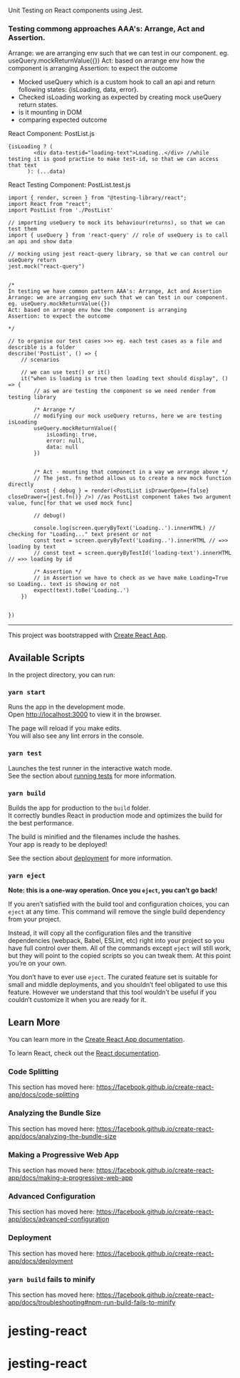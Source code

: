 Unit Testing on React components using Jest.

### Testing commong approaches AAA's: Arrange, Act and Assertion.

Arrange: we are arranging env such that we can test in our component. eg. useQuery.mockReturnValue({})
Act: based on arrange env how the component is arranging
Assertion: to expect the outcome


- Mocked useQuery which is a custom hook to call an api and return following states:
{isLoading, data, error}.
- Checked isLoading working as expected by creating mock useQuery return states.
- is it mounting in DOM
- comparing expected outcome

React Component: PostList.js
```
{isLoading ? (
        <div data-testid="loading-text">Loading..</div> //while testing it is good practise to make test-id, so that we can access that text
      ): (...data)
```

React Testing Component: PostList.test.js
```
import { render, screen } from "@testing-library/react";
import React from "react";
import PostList from './PostList'

// importing useQuery to mock its behaviour(returns), so that we can test them
import { useQuery } from 'react-query' // role of useQuery is to call an api and show data

// mocking using jest react-query library, so that we can control our useQuery return
jest.mock("react-query")


/* 
In testing we have common pattern AAA's: Arrange, Act and Assertion
Arrange: we are arranging env such that we can test in our component. eg. useQuery.mockReturnValue({})
Act: based on arrange env how the component is arranging
Assertion: to expect the outcome

*/

// to organise our test cases >>> eg. each test cases as a file and describle is a folder
describe('PostList', () => {
    // scenarios

    // we can use test() or it()
    it("when is loading is true then loading text should display", () => {
        // as we are testing the component so we need render from testing library

        /* Arrange */
        // modifying our mock useQuery returns, here we are testing isLoading
        useQuery.mockReturnValue({
            isLoading: true,
            error: null,
            data: null
        })


        /* Act - mounting that componect in a way we arrange above */
        // The jest. fn method allows us to create a new mock function directly
        const { debug } = render(<PostList isDrawerOpen={false} closeDrawer={jest.fn()} />) //as PostList component takes two argument value, func[for that we used mock func]

        // debug()

        console.log(screen.queryByText('Loading..').innerHTML) // checking for "Loading..." text present or not 
        const text = screen.queryByText('Loading..').innerHTML // =>> loading by text
        // const text = screen.queryByTestId('loading-text').innerHTML // =>> loading by id

        /* Assertion */
        // in Assertion we have to check as we have make Loading=True so Loading.. text is showing or not
        expect(text).toBe('Loading..')
    })


})
```




-------------------------------------------------------------------------------------------------------------------------------------------------


This project was bootstrapped with [Create React App](https://github.com/facebook/create-react-app).

## Available Scripts

In the project directory, you can run:

### `yarn start`

Runs the app in the development mode.<br />
Open [http://localhost:3000](http://localhost:3000) to view it in the browser.

The page will reload if you make edits.<br />
You will also see any lint errors in the console.

### `yarn test`

Launches the test runner in the interactive watch mode.<br />
See the section about [running tests](https://facebook.github.io/create-react-app/docs/running-tests) for more information.

### `yarn build`

Builds the app for production to the `build` folder.<br />
It correctly bundles React in production mode and optimizes the build for the best performance.

The build is minified and the filenames include the hashes.<br />
Your app is ready to be deployed!

See the section about [deployment](https://facebook.github.io/create-react-app/docs/deployment) for more information.

### `yarn eject`

**Note: this is a one-way operation. Once you `eject`, you can’t go back!**

If you aren’t satisfied with the build tool and configuration choices, you can `eject` at any time. This command will remove the single build dependency from your project.

Instead, it will copy all the configuration files and the transitive dependencies (webpack, Babel, ESLint, etc) right into your project so you have full control over them. All of the commands except `eject` will still work, but they will point to the copied scripts so you can tweak them. At this point you’re on your own.

You don’t have to ever use `eject`. The curated feature set is suitable for small and middle deployments, and you shouldn’t feel obligated to use this feature. However we understand that this tool wouldn’t be useful if you couldn’t customize it when you are ready for it.

## Learn More

You can learn more in the [Create React App documentation](https://facebook.github.io/create-react-app/docs/getting-started).

To learn React, check out the [React documentation](https://reactjs.org/).

### Code Splitting

This section has moved here: https://facebook.github.io/create-react-app/docs/code-splitting

### Analyzing the Bundle Size

This section has moved here: https://facebook.github.io/create-react-app/docs/analyzing-the-bundle-size

### Making a Progressive Web App

This section has moved here: https://facebook.github.io/create-react-app/docs/making-a-progressive-web-app

### Advanced Configuration

This section has moved here: https://facebook.github.io/create-react-app/docs/advanced-configuration

### Deployment

This section has moved here: https://facebook.github.io/create-react-app/docs/deployment

### `yarn build` fails to minify

This section has moved here: https://facebook.github.io/create-react-app/docs/troubleshooting#npm-run-build-fails-to-minify
# jesting-react
# jesting-react
